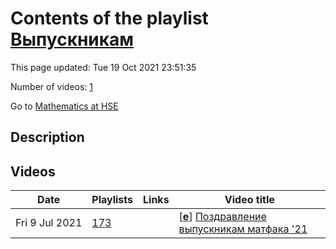 # Contents of the playlist [Выпускникам](https://www.youtube.com/playlist?list=PLq3E5oubNNoA8Dk5abF4_NN3-f3kcGp_I)

This page updated: Tue 19 Oct 2021 23:51:35

Number of videos: [1](#videos)

Go to [Mathematics at HSE](../README.md)

## Description



## Videos

|Date|Playlists|Links|Video title|
|---|---|---|---|
| Fri&nbsp;9&nbsp;Jul&nbsp;2021 | [173](../playlists/173 "Выпускникам") |  | [[**e**](https://studio.youtube.com/video/18wVkoZytYs/edit "Edit")] [Поздравление выпускникам матфака '21](https://www.youtube.com/watch?v=18wVkoZytYs&list=PLq3E5oubNNoA8Dk5abF4_NN3-f3kcGp_I) |
